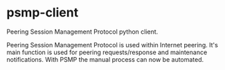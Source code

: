 # psmp-client
Peering Session Management Protocol python client. 

Peering Session Management Protocol is used within Internet peering. It's main function is used for peering requests/response and maintenance notifications. With PSMP the manual process can now be automated. 
 

 
